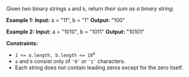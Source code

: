Given two binary strings `a` and `b`, return _their sum as a binary string_.

**Example 1:**
**Input:** a = "11", b = "1"
**Output:** "100" 

**Example 2:**
**Input:** a = "1010", b = "1011"
**Output:** "10101" 

**Constraints:**
*   <code>1 <= a.length, b.length <= 10<sup>4</sup></code>
*   `a` and `b` consist only of `'0'` or `'1'` characters.
*   Each string does not contain leading zeros except for the zero itself.